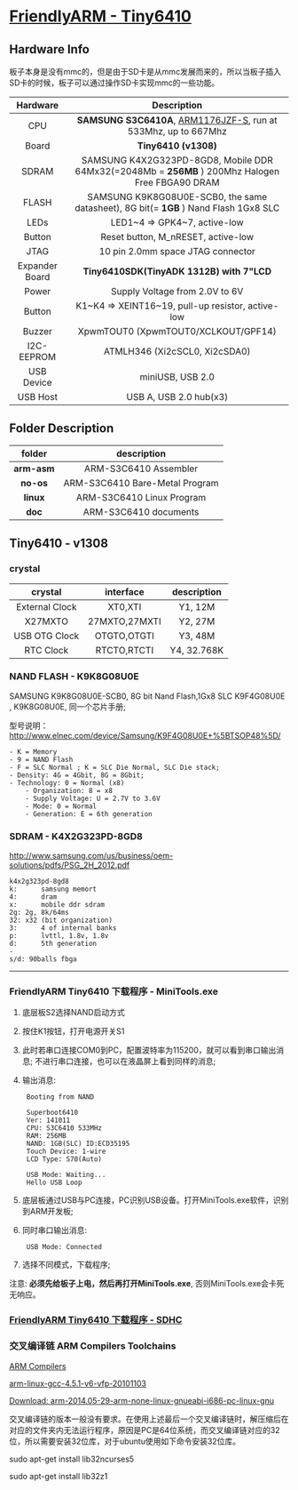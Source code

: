 [FriendlyARM - Tiny6410](http://www.arm9.net/tiny6410.asp)
====

## Hardware Info

板子本身是没有mmc的，但是由于SD卡是从mmc发展而来的，所以当板子插入SD卡的时候，板子可以通过操作SD卡实现mmc的一些功能。

| Hardware | Description |
| :----: | :---------: |
| CPU | **SAMSUNG S3C6410A**, [ARM1176JZF-S](doc/arm-naming-rules/readme.md), run at 533Mhz, up to 667Mhz |
| Board | **Tiny6410 (v1308)** |
| SDRAM | SAMSUNG K4X2G323PD-8GD8, Mobile DDR 64Mx32(=2048Mb = **256MB** ) 200Mhz Halogen Free FBGA90 DRAM |
| FLASH | SAMSUNG K9K8G08U0E-SCB0, the same datasheet), 8G bit(= **1GB** ) Nand Flash 1Gx8 SLC |
| LEDs | LED1~4 => GPK4~7, active-low |
| Button | Reset button, M_nRESET, active-low |
| JTAG | 10 pin 2.0mm space JTAG connector |
| Expander Board | **Tiny6410SDK(TinyADK 1312B) with 7"LCD** |
| Power | Supply Voltage from 2.0V to 6V |
| Button | K1~K4 => XEINT16~19, pull-up resistor, active-low |
| Buzzer | XpwmTOUT0 (XpwmTOUT0/XCLKOUT/GPF14) |
| I2C-EEPROM | ATMLH346 (Xi2cSCL0, Xi2cSDA0) |
| USB Device | miniUSB, USB 2.0 |
| USB Host | USB A, USB 2.0 hub(x3) |

## Folder Description

| folder | description |
| :----: | :---------: |
| **arm-asm** | ARM-S3C6410 Assembler |
| **no-os** | ARM-S3C6410 Bare-Metal Program |
| **linux** | ARM-S3C6410 Linux Program |
| **doc** | ARM-S3C6410 documents |


## Tiny6410 - v1308

### crystal

| crystal | interface | description |
| :----: | :----: | :---------: |
| External Clock | XT0,XTI | Y1, 12M |
| X27MXTO | 27MXTO,27MXTI | Y2, 27M |
| USB OTG Clock | OTGTO,OTGTI | Y3, 48M |
| RTC Clock | RTCTO,RTCTI | Y4, 32.768K |

### NAND FLASH - K9K8G08U0E

SAMSUNG K9K8G08U0E-SCB0, 8G bit Nand Flash,1Gx8 SLC
K9F4G08U0E , K9K8G08U0E, 同一个芯片手册;

型号说明：
<http://www.elnec.com/device/Samsung/K9F4G08U0E+%5BTSOP48%5D/>

    - K = Memory
    - 9 = NAND Flash
    - F = SLC Normal ; K = SLC Die Normal, SLC Die stack;
    - Density: 4G = 4Gbit, 8G = 8Gbit;
    - Technology: 0 = Normal (x8)
        - Organization: 8 = x8
        - Supply Voltage: U = 2.7V to 3.6V
        - Mode: 0 = Normal
        - Generation: E = 6th generation

### SDRAM - K4X2G323PD-8GD8

<http://www.samsung.com/us/business/oem-solutions/pdfs/PSG_2H_2012.pdf>

    k4x2g323pd-8gd8
    k:		samsung memort
    4:	 	dram
    x:		mobile ddr sdram
    2g:	2g, 8k/64ms
    32:	x32 (bit organization)
    3:		4 of internal banks
    p:		lvttl, 1.8v, 1.8v
    d:		5th generation
    -
    s/d: 90balls fbga

----

### FriendlyARM Tiny6410 下载程序 - MiniTools.exe


1. 底层板S2选择NAND启动方式

2. 按住K1按钮，打开电源开关S1

3. 此时若串口连接COM0到PC，配置波特率为115200，就可以看到串口输出消息; 不进行串口连接，也可以在液晶屏上看到同样的消息;

4. 输出消息:

        Booting from NAND

        Superboot6410
        Ver: 141011
        CPU: S3C6410 533MHz
        RAM: 256MB
        NAND: 1GB(SLC) ID:ECD35195
        Touch Device: 1-wire
        LCD Type: S70(Auto)

        USB Mode: Waiting...
        Hello USB Loop

5. 底层板通过USB与PC连接，PC识别USB设备。打开MiniTools.exe软件，识别到ARM开发板;

6. 同时串口输出消息:

        USB Mode: Connected

7. 选择不同模式，下载程序;

注意: **必须先给板子上电，然后再打开MiniTools.exe**, 否则MiniTools.exe会卡死无响应。

### [FriendlyARM Tiny6410 下载程序 - SDHC](no-os/sd-no-os/readme.md)

### 交叉编译链 ARM Compilers Toolchains

[ARM Compilers](http://elinux.org/ARMCompilers)

[arm-linux-gcc-4.5.1-v6-vfp-20101103](http://www.arm9.net/download.asp)

[Download: arm-2014.05-29-arm-none-linux-gnueabi-i686-pc-linux-gnu](https://sourcery.mentor.com/GNUToolchain/package12813/public/arm-none-linux-gnueabi/arm-2014.05-29-arm-none-linux-gnueabi-i686-pc-linux-gnu.tar.bz2)

交叉编译链的版本一般没有要求。在使用上述最后一个交叉编译链时，解压缩后在对应的文件夹内无法运行程序，原因是PC是64位系统，而交叉编译链对应的32位，所以需要安装32位库，对于ubuntu使用如下命令安装32位库。

sudo apt-get install lib32ncurses5

sudo apt-get install lib32z1
